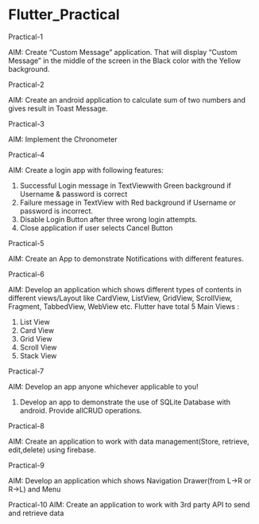 # Flutter_Practical

Practical-1

AIM: Create “Custom Message” application. That will display “Custom Message” in the middle of the screen in the Black color with the Yellow background.

Practical-2

AIM: Create an android application to calculate sum of two numbers and gives result in Toast Message.

Practical-3

AIM: Implement the Chronometer

Practical-4

AIM: Create a login app with following features:
1. Successful Login message in TextViewwith Green background if Username & password is correct
2. Failure message in TextView with Red background if Username or password is incorrect.
3. Disable Login Button after three wrong login attempts.
4. Close application if user selects Cancel Button

Practical-5

AIM: Create an App to demonstrate Notifications with different features.

Practical-6

AIM: Develop an application which shows different types of contents in different views/Layout 
like CardView, ListView, GridView, ScrollView, Fragment, TabbedView, WebView etc.
Flutter have total 5 Main Views :
1. List View
2. Card View
3. Grid View
4. Scroll View
5. Stack View

Practical-7

AIM: Develop an app anyone whichever applicable to you!
1. Develop an app to demonstrate the use of SQLite Database with android. Provide allCRUD operations.

Practical-8

AIM: Create an application to work with data management(Store, retrieve, edit,delete) using firebase.

Practical-9

AIM: Develop an application which shows Navigation Drawer(from L->R or R->L) and Menu

Practical-10
AIM: Create an application to work with 3rd party API to send and retrieve data


